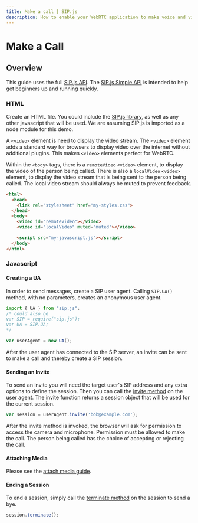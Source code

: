 ```yaml
---
title: Make a call | SIP.js
description: How to enable your WebRTC application to make voice and video calls and render the video via HTML5 video elements.
---
```


# Make a Call

## Overview

This guide uses the full [SIP.js API](../../api/0.13.0). The [SIP.js Simple API](../../api/0.13.0/simple) is intended to help get beginners up and running quickly.

### HTML

Create an HTML file. You could include the [SIP.js library](/download/), as well as any other javascript that will be used. We are assuming SIP.js is imported as a node module for this demo.

A `<video>` element is need to display the video stream.  The `<video>` element adds a standard way for browsers to display video over the internet without additional plugins. This makes `<video>` elements perfect for WebRTC.

Within the `<body>` tags, there is a `remoteVideo` `<video>` element, to display the video of the person being called.  There is also a `localVideo` `<video>` element, to display the video stream that is being sent to the person being called.  The local video stream should always be muted to prevent feedback.

~~~html
<html>
  <head>
    <link rel="stylesheet" href="my-styles.css">
  </head>
  <body>
    <video id="remoteVideo"></video>
    <video id="localVideo" muted="muted"></video>

    <script src="my-javascript.js"></script>
  </body>
</html>
~~~

### Javascript

#### Creating a UA

In order to send messages, create a SIP user agent.  Calling `SIP.UA()` method, with no parameters, creates an anonymous user agent.

~~~javascript
import { UA } from "sip.js";
/* could also be 
var SIP = require("sip.js");
var UA = SIP.UA;
*/

var userAgent = new UA();
~~~

After the user agent has connected to the SIP server, an invite can be sent to make a call and thereby create a SIP session.

#### Sending an Invite

To send an invite you will need the target user's SIP address and any extra options to define the session. Then you can call the [invite method](/api/0.13.0/ua/#invitetarget-options-modifiers) on the user agent. The invite function returns a session object that will be used for the current session.

~~~javascript
var session = userAgent.invite('bob@example.com');
~~~

After the invite method is invoked, the browser will ask for permission to access the camera and microphone.  Permission must be allowed to make the call.  The person being called has the choice of accepting or rejecting the call.

#### Attaching Media

Please see the [attach media guide](../attach-media).

#### Ending a Session

To end a session, simply call the [terminate method](/api/0.13.0/session/#terminateoptions) on the session to send a bye.

~~~javascript
session.terminate();
~~~
